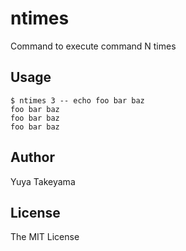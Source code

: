 # ntimes

Command to execute command N times

## Usage

```
$ ntimes 3 -- echo foo bar baz
foo bar baz
foo bar baz
foo bar baz
```

## Author

Yuya Takeyama

## License

The MIT License
